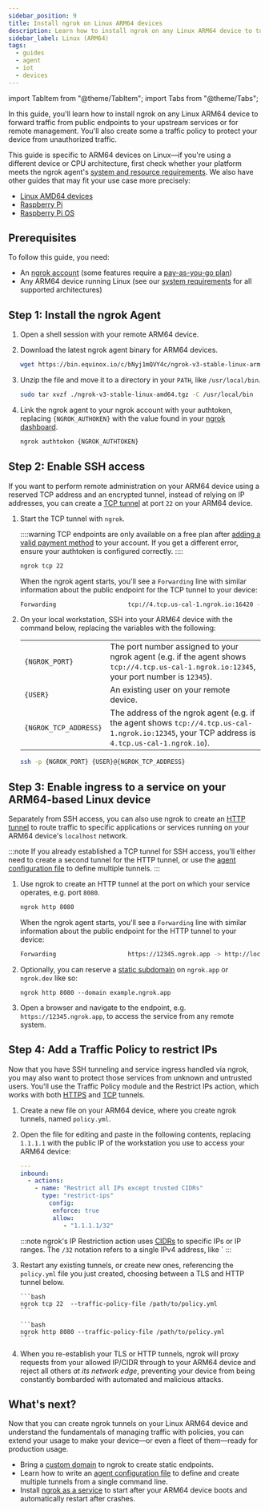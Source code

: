 ```yaml
---
sidebar_position: 9
title: Install ngrok on Linux ARM64 devices
description: Learn how to install ngrok on any Linux ARM64 device to tunnel traffic to your upstream services or remotely administer it.
sidebar_label: Linux (ARM64)
tags:
  - guides
  - agent
  - iot
  - devices
---
```


import TabItem from "@theme/TabItem";
import Tabs from "@theme/Tabs";

In this guide, you'll learn how to install ngrok on any Linux ARM64 device to forward traffic from public endpoints to your upstream services or for remote management. You'll also create some a traffic policy to protect your device from unauthorized traffic.

This guide is specific to ARM64 devices on Linux—if you're using a different device or CPU architecture, first check whether your platform meets the ngrok agent's [system and resource requirements](/docs/agent/index.mdx##system-requirements). We also have other guides that may fit your use case more precisely:

- [Linux AMD64 devices](/docs/guides/device-gateway/linux.md)
- [Raspberry Pi](/docs/guides/device-gateway/raspberry-pi.md)
- [Raspberry Pi OS](/docs/guides/device-gateway/raspbian.md)

## Prerequisites

To follow this guide, you need:

- An [ngrok account](https://dashboard.ngrok.com/signup) (some features require a [pay-as-you-go plan](https://ngrok.com/pricing))
- Any ARM64 device running Linux (see our [system requirements](/docs/agent/index.mdx##system-requirements) for all supported architectures)

## Step 1: Install the ngrok Agent

1. Open a shell session with your remote ARM64 device.

2. Download the latest ngrok agent binary for ARM64 devices.

   ```bash
   wget https://bin.equinox.io/c/bNyj1mQVY4c/ngrok-v3-stable-linux-arm64.tgz
   ```

3. Unzip the file and move it to a directory in your `PATH`, like `/usr/local/bin`.

   ```bash
   sudo tar xvzf ./ngrok-v3-stable-linux-amd64.tgz -C /usr/local/bin
   ```

1. Link the ngrok agent to your ngrok account with your authtoken, replacing `{NGROK_AUTHOKEN}` with the value found in your [ngrok dashboard](https://dashboard.ngrok.com/get-started/your-authtoken).

   ```bash
   ngrok authtoken {NGROK_AUTHTOKEN}
   ```

## Step 2: Enable SSH access

If you want to perform remote administration on your ARM64 device using a reserved TCP address and an encrypted tunnel, instead of relying on IP addresses, you can create a [TCP tunnel](/docs/tcp/index.mdx) at port `22` on your ARM64 device.

1. Start the TCP tunnel with `ngrok`.

   ::::warning
   TCP endpoints are only available on a free plan after [adding a valid payment method](https://dashboard.ngrok.com/settings#id-verification) to your account. If you get a different error, ensure your authtoken is configured correctly.
   ::::

   ```bash
   ngrok tcp 22
   ``` 

   When the ngrok agent starts, you'll see a `Forwarding` line with similar information about the public endpoint for the TCP tunnel to your device:

   ```bash
   Forwarding                    tcp://4.tcp.us-cal-1.ngrok.io:16420 -> localhost:22
   ```

1. On your local workstation, SSH into your ARM64 device with the command below, replacing the variables with the following:

   | | |
   | - | - |
   | `{NGROK_PORT}` | The port number assigned to your ngrok agent (e.g. if the agent shows `tcp://4.tcp.us-cal-1.ngrok.io:12345`, your port number is `12345`). |
   | `{USER}` | An existing user on your remote device. |
   | `{NGROK_TCP_ADDRESS}` | The address of the ngrok agent (e.g. if the agent shows `tcp://4.tcp.us-cal-1.ngrok.io:12345`, your TCP address is `4.tcp.us-cal-1.ngrok.io`). |

   ```bash
   ssh -p {NGROK_PORT} {USER}@{NGROK_TCP_ADDRESS}
   ```

## Step 3: Enable ingress to a service on your ARM64-based Linux device

Separately from SSH access, you can also use ngrok to create an [HTTP tunnel](/docs/http/index.mdx) to route traffic to specific applications or services running on your ARM64 device's `localhost` network.

:::note
If you already established a TCP tunnel for SSH access, you'll either need to create a second tunnel for the HTTP tunnel, or use the [agent configuration file](/docs/agent/config.mdx) to define multiple tunnels.
:::

1. Use ngrok to create an HTTP tunnel at the port on which your service operates, e.g. port `8080`.

   ```bash
   ngrok http 8080
   ```

   When the ngrok agent starts, you'll see a `Forwarding` line with similar information about the public endpoint for the HTTP tunnel to your device:

   ```bash
   Forwarding                    https://12345.ngrok.app -> http://localhost:8080
   ```

1. Optionally, you can reserve a [static subdomain](/docs/network-edge/domains-and-tcp-addresses.mdx) on `ngrok.app` or `ngrok.dev` like so:

   ```
   ngrok http 8080 --domain example.ngrok.app
   ```

1. Open a browser and navigate to the endpoint, e.g. `https://12345.ngrok.app`, to access the service from any remote system.

## Step 4: Add a Traffic Policy to restrict IPs

Now that you have SSH tunneling and service ingress handled via ngrok, you may also want to protect those services from unknown and untrusted users. You'll use the Traffic Policy module and the Restrict IPs action, which works with both [HTTPS](/docs/http/traffic-policy/actions/restrict-ips.mdx) and [TCP](/docs/tcp/traffic-policy/actions/restrict-ips.mdx) tunnels.

1. Create a new file on your ARM64 device, where you create ngrok tunnels, named `policy.yml`.

1. Open the file for editing and paste in the following contents, replacing `1.1.1.1` with the public IP of the workstation you use to access your ARM64 device:

   ```yaml
   ---
   inbound:
     - actions:
       - name: "Restrict all IPs except trusted CIDRs"
         type: "restrict-ips"
           config:
            enforce: true
            allow:
               - "1.1.1.1/32"
   ```

   :::note
   ngrok's IP Restriction action uses [CIDRs](https://en.wikipedia.org/wiki/Classless_Inter-Domain_Routing) to specific IPs or IP ranges. The `/32` notation refers to a single IPv4 address, like `
   :::

1. Restart any existing tunnels, or create new ones, referencing the `policy.yml` file you just created, choosing between a TLS and HTTP tunnel below.

   <Tabs groupId="connectivity" queryString="cty">
	  <TabItem value="tls-tunnel" label="TLS tunnel">
       
       ```bash
       ngrok tcp 22  --traffic-policy-file /path/to/policy.yml
       ```

     </TabItem>
     <TabItem value="http-tunnel" label="HTTP tunnel">

       ```bash
       ngrok http 8080 --traffic-policy-file /path/to/policy.yml
       ```

     </TabItem>
   </Tabs>

1. When you re-establish your TLS or HTTP tunnels, ngrok will proxy requests from your allowed IP/CIDR through to your ARM64 device and reject all others _at its network edge_, preventing your device from being constantly bombarded with automated and malicious attacks.

## What's next?

Now that you can create ngrok tunnels on your Linux ARM64 device and understand the fundamentals of managing traffic with policies, you can extend your usage to make your device—or even a fleet of them—ready for production usage.

- Bring a [custom domain](/docs/guides/how-to-set-up-a-custom-domain.md) to ngrok to create static endpoints.
- Learn how to write an [agent configuration file](/docs/agent/config.mdx) to define and create multiple tunnels from a single command line.
- Install [ngrok as a service](/docs/agent/index.mdx#background-service) to start after your ARM64 device boots and automatically restart after crashes.
